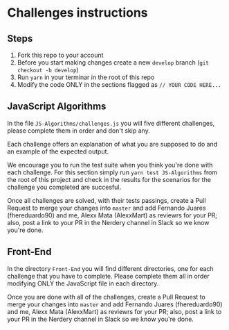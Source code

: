 # Challenges instructions

## Steps

1. Fork this repo to your account
1. Before you start making changes create a new `develop` branch (`git checkout -b develop`)
1. Run `yarn` in your terminar in the root of this repo
1. Modify the code ONLY in the sections flagged as `// YOUR CODE HERE...`

## JavaScript Algorithms

In the file `JS-Algorithms/challenges.js` you will five different challenges,
please complete them in order and don't skip any.

Each challenge offers an explanation of what you are supposed to do and an example of the expected output.

We encourage you to run the test suite when you think you're done with each challenge. For this section
simply run `yarn test JS-Algorithms` from the root of this project and check in the results for the scenarios
for the challenge you completed are succesful.

Once all challenges are solved, with their tests passings, create a Pull Request to merge your changes into `master` and
add Fernando Juares (fhereduardo90) and me, Alexx Mata (AlexxMart) as reviewrs for your PR; also, post a link to your
PR in the Nerdery channel in Slack so we know you're done.

## Front-End

In the directory `Front-End` you will find different directories, one for each challenge that you have to complete. Please
complete them all in order modifying ONLY the JavaScript file in each directory.

Once you are done with all of the challenges, create a Pull Request to merge your changes into `master` and
add Fernando Juares (fhereduardo90) and me, Alexx Mata (AlexxMart) as reviewrs for your PR; also, post a link to your
PR in the Nerdery channel in Slack so we know you're done.